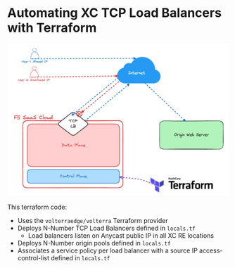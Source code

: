 # Automating XC TCP Load Balancers with Terraform

![alt text](2024-04-12_16-00-28.png)

This terraform code:
- Uses the `volterraedge/volterra` Terraform provider
- Deploys N-Number TCP Load Balancers defined in `locals.tf`
    - Load balancers listen on Anycast public IP in all XC RE locations
- Deploys N-Number origin pools defined in `locals.tf`
- Associates a service policy per load balancer with a source IP access-control-list defined in `locals.tf` 